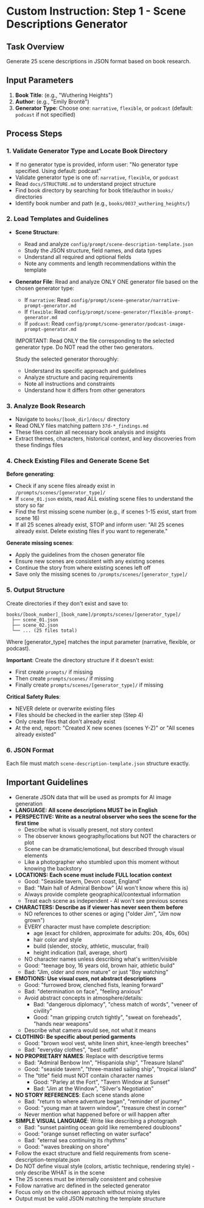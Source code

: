 # Custom Instruction: Step 1 - Scene Descriptions Generator

## Task Overview
Generate 25 scene descriptions in JSON format based on book research.

## Input Parameters
1. **Book Title**: (e.g., "Wuthering Heights")
2. **Author**: (e.g., "Emily Brontë")
3. **Generator Type**: Choose one: `narrative`, `flexible`, or `podcast` (default: `podcast` if not specified)

## Process Steps

### 1. Validate Generator Type and Locate Book Directory
- If no generator type is provided, inform user: "No generator type specified. Using default: podcast"
- Validate generator type is one of: `narrative`, `flexible`, or `podcast`
- Read `docs/STRUCTURE.md` to understand project structure
- Find book directory by searching for book title/author in `books/` directories
- Identify book number and path (e.g., `books/0037_wuthering_heights/`)

### 2. Load Templates and Guidelines
- **Scene Structure**: 
  - Read and analyze `config/prompt/scene-description-template.json`
  - Study the JSON structure, field names, and data types
  - Understand all required and optional fields
  - Note any comments and length recommendations within the template
  
- **Generator File**: Read and analyze ONLY ONE generator file based on the chosen generator type:
  - If `narrative`: Read `config/prompt/scene-generator/narrative-prompt-generator.md`
  - If `flexible`: Read `config/prompt/scene-generator/flexible-prompt-generator.md`
  - If `podcast`: Read `config/prompt/scene-generator/podcast-image-prompt-generator.md`
  
  IMPORTANT: Read ONLY the file corresponding to the selected generator type. Do NOT read the other two generators.
  
  Study the selected generator thoroughly:
  - Understand its specific approach and guidelines
  - Analyze structure and pacing requirements
  - Note all instructions and constraints
  - Understand how it differs from other generators

### 3. Analyze Book Research
- Navigate to `books/[book_dir]/docs/` directory
- Read ONLY files matching pattern `37d-*_findings.md`
- These files contain all necessary book analysis and insights
- Extract themes, characters, historical context, and key discoveries from these findings files

### 4. Check Existing Files and Generate Scene Set

**Before generating**:
- Check if any scene files already exist in `/prompts/scenes/[generator_type]/`
- If `scene_01.json` exists, read ALL existing scene files to understand the story so far
- Find the first missing scene number (e.g., if scenes 1-15 exist, start from scene 16)
- If all 25 scenes already exist, STOP and inform user: "All 25 scenes already exist. Delete existing files if you want to regenerate."

**Generate missing scenes**:
- Apply the guidelines from the chosen generator file
- Ensure new scenes are consistent with any existing scenes
- Continue the story from where existing scenes left off
- Save only the missing scenes to `/prompts/scenes/[generator_type]/`

### 5. Output Structure
Create directories if they don't exist and save to:
```
books/[book_number]_[book_name]/prompts/scenes/[generator_type]/
  ├── scene_01.json
  ├── scene_02.json
  └── ... (25 files total)
```
Where [generator_type] matches the input parameter (narrative, flexible, or podcast).

**Important**: Create the directory structure if it doesn't exist:
- First create `prompts/` if missing
- Then create `prompts/scenes/` if missing  
- Finally create `prompts/scenes/[generator_type]/` if missing

**Critical Safety Rules**:
- NEVER delete or overwrite existing files
- Files should be checked in the earlier step (Step 4)
- Only create files that don't already exist
- At the end, report: "Created X new scenes (scenes Y-Z)" or "All scenes already existed"

### 6. JSON Format
Each file must match `scene-description-template.json` structure exactly.

## Important Guidelines
- Generate JSON data that will be used as prompts for AI image generation
- **LANGUAGE: All scene descriptions MUST be in English**
- **PERSPECTIVE: Write as a neutral observer who sees the scene for the first time**
  - Describe what is visually present, not story context
  - The observer knows geography/locations but NOT the characters or plot
  - Scene can be dramatic/emotional, but described through visual elements
  - Like a photographer who stumbled upon this moment without knowing the backstory
- **LOCATIONS: Each scene must include FULL location context**
  - Good: "Seaside tavern, Devon coast, England"
  - Bad: "Main hall of Admiral Benbow" (AI won't know where this is)
  - Always provide complete geographical/contextual information
  - Treat each scene as independent - AI won't see previous scenes
- **CHARACTERS: Describe as if viewer has never seen them before**
  - NO references to other scenes or aging ("older Jim", "Jim now grown")
  - EVERY character must have complete description:
    - age (exact for children, approximate for adults: 20s, 40s, 60s)
    - hair color and style
    - build (slender, stocky, athletic, muscular, frail)
    - height indication (tall, average, short)
  - NO character names unless describing what's written/visible
  - Good: "teenage boy, 16 years old, brown hair, athletic build"
  - Bad: "Jim, older and more mature" or just "Boy watching"
- **EMOTIONS: Use visual cues, not abstract descriptions**
  - Good: "furrowed brow, clenched fists, leaning forward"
  - Bad: "determination on face", "feeling anxious"
  - Avoid abstract concepts in atmosphere/details:
    - Bad: "dangerous diplomacy", "chess match of words", "veneer of civility"
    - Good: "man gripping crutch tightly", "sweat on foreheads", "hands near weapons"
  - Describe what camera would see, not what it means
- **CLOTHING: Be specific about period garments**
  - Good: "brown wool vest, white linen shirt, knee-length breeches"
  - Bad: "everyday clothes", "best outfit"
- **NO PROPRIETARY NAMES**: Replace with descriptive terms
  - Bad: "Admiral Benbow Inn", "Hispaniola ship", "Treasure Island"
  - Good: "seaside tavern", "three-masted sailing ship", "tropical island"
  - The "title" field must NOT contain character names
    - Good: "Parley at the Fort", "Tavern Window at Sunset"
    - Bad: "Jim at the Window", "Silver's Negotiation"
- **NO STORY REFERENCES**: Each scene stands alone
  - Bad: "return to where adventure began", "reminder of journey"
  - Good: "young man at tavern window", "treasure chest in corner"
  - Never mention what happened before or will happen after
- **SIMPLE VISUAL LANGUAGE**: Write like describing a photograph
  - Bad: "sunset painting ocean gold like remembered doubloons"
  - Good: "orange sunset reflecting on water surface"
  - Bad: "eternal sea continuing its rhythms"
  - Good: "waves breaking on shore"
- Follow the exact structure and field requirements from scene-description-template.json
- Do NOT define visual style (colors, artistic technique, rendering style) - only describe WHAT is in the scene
- The 25 scenes must be internally consistent and cohesive
- Follow narrative arc defined in the selected generator
- Focus only on the chosen approach without mixing styles
- Output must be valid JSON matching the template structure